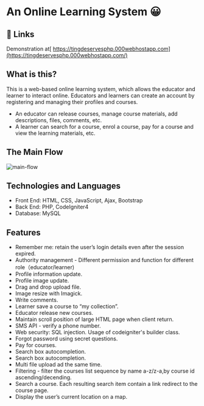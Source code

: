 # An Online Learning System 😀

## 🔗 Links
Demonstration at[ https://tingdeservesphp.000webhostapp.com](https://tingdeservesphp.000webhostapp.com/)

## What is this?

This is a web-based online learning system, which allows the educator and learner to interact online. Educators and learners can create an account by registering and managing their profiles and courses.
- An educator can release courses, manage course materials, add descriptions, files, comments, etc.
- A learner can search for a course, enrol a course, pay for a course and view the learning materials, etc.

## The Main Flow
![main-flow](https://github.com/tingdeserves/online_learning_system/assets/57157417/49a032d8-89ef-4835-82a4-3d9577693d4f)



## Technologies and Languages

- Front End: HTML, CSS, JavaScript, Ajax, Bootstrap
- Back End: PHP, CodeIgniter4
- Database: MySQL


## Features
- Remember me: retain the user’s login details even after the session expired.
- Authority management - Different permission and function for different role（educator/learner)
- Profile information update.
- Profile image update.
- Drag and drop upload file. 
- Image resize with Imagick.
- Write comments.
- Learner save a course to “my collection”.
- Educator release new courses.
- Maintain scroll position of large HTML page when client return.
- SMS API - verify a phone number.
- Web security: SQL injection. Usage of codeigniter's builder class.
- Forgot password using secret questions.
- Pay for courses.
- Search box autocompletion.
- Search box autocompletion.
- Multi file upload ad the same time.
- Filtering - filter the courses list sequence by name a-z/z-a,by course id ascending/decending.
- Search a course. Each resulting search item contain a link redirect to the course page.
- Display the user’s current location on a map.



